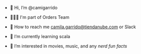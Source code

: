 - 👋 Hi, I’m @camigarrido

- 👩🏽‍💻 I'm part of Orders Team
- 🔮 How to reach me camila.garrido@tiendanube.com or Slack
- 🌱 I’m currently learning scala
- 👀 I’m interested in movies, music, and any *nerd fun facts*

<!---
camigarrido/camigarrido is a ✨ special ✨ repository because its `README.md` (this file) appears on your GitHub profile.
You can click the Preview link to take a look at your changes.
--->
